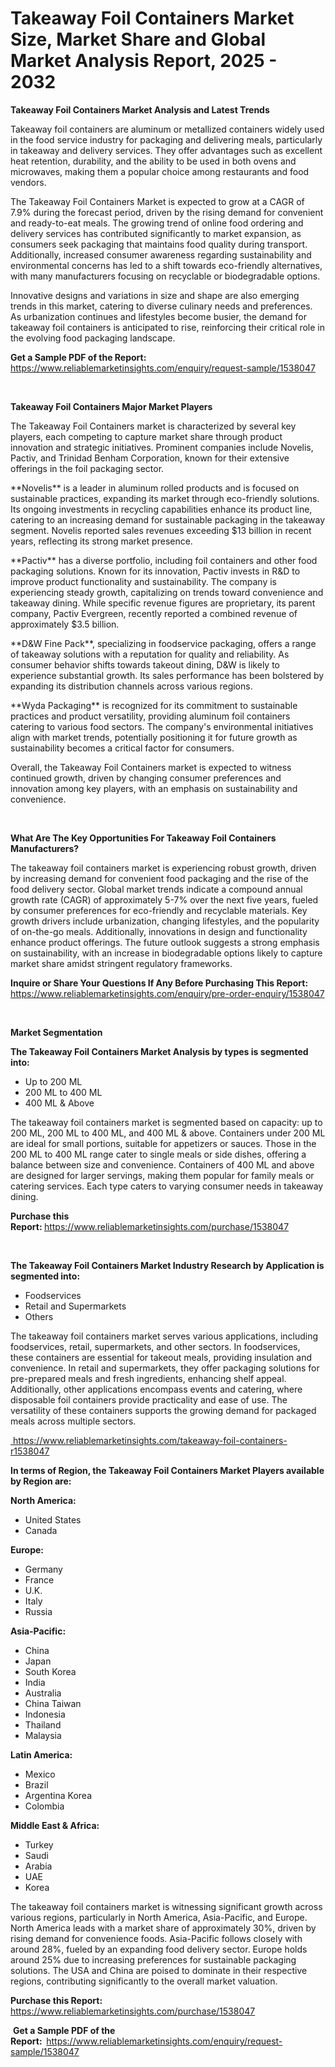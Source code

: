 <p><h1>Takeaway Foil Containers Market Size, Market Share and Global Market Analysis Report, 2025 - 2032</h1></p><p><strong>Takeaway Foil Containers Market Analysis and Latest Trends</strong></p>
<p><p>Takeaway foil containers are aluminum or metallized containers widely used in the food service industry for packaging and delivering meals, particularly in takeaway and delivery services. They offer advantages such as excellent heat retention, durability, and the ability to be used in both ovens and microwaves, making them a popular choice among restaurants and food vendors.</p><p>The Takeaway Foil Containers Market is expected to grow at a CAGR of 7.9% during the forecast period, driven by the rising demand for convenient and ready-to-eat meals. The growing trend of online food ordering and delivery services has contributed significantly to market expansion, as consumers seek packaging that maintains food quality during transport. Additionally, increased consumer awareness regarding sustainability and environmental concerns has led to a shift towards eco-friendly alternatives, with many manufacturers focusing on recyclable or biodegradable options.</p><p>Innovative designs and variations in size and shape are also emerging trends in this market, catering to diverse culinary needs and preferences. As urbanization continues and lifestyles become busier, the demand for takeaway foil containers is anticipated to rise, reinforcing their critical role in the evolving food packaging landscape.</p></p>
<p><strong>Get a Sample PDF of the Report:&nbsp;</strong> <a href="https://www.reliablemarketinsights.com/enquiry/request-sample/1538047?utm_campaign=2209&utm_medium=2&utm_source=Github&utm_content=ia&utm_term=19042025&utm_id=takeaway-foil-containers">https://www.reliablemarketinsights.com/enquiry/request-sample/1538047</a></p>
<p>&nbsp;</p>
<p><strong>Takeaway Foil Containers Major Market Players</strong></p>
<p><p>The Takeaway Foil Containers market is characterized by several key players, each competing to capture market share through product innovation and strategic initiatives. Prominent companies include Novelis, Pactiv, and Trinidad Benham Corporation, known for their extensive offerings in the foil packaging sector.</p><p>**Novelis** is a leader in aluminum rolled products and is focused on sustainable practices, expanding its market through eco-friendly solutions. Its ongoing investments in recycling capabilities enhance its product line, catering to an increasing demand for sustainable packaging in the takeaway segment. Novelis reported sales revenues exceeding $13 billion in recent years, reflecting its strong market presence.</p><p>**Pactiv** has a diverse portfolio, including foil containers and other food packaging solutions. Known for its innovation, Pactiv invests in R&D to improve product functionality and sustainability. The company is experiencing steady growth, capitalizing on trends toward convenience and takeaway dining. While specific revenue figures are proprietary, its parent company, Pactiv Evergreen, recently reported a combined revenue of approximately $3.5 billion.</p><p>**D&W Fine Pack**, specializing in foodservice packaging, offers a range of takeaway solutions with a reputation for quality and reliability. As consumer behavior shifts towards takeout dining, D&W is likely to experience substantial growth. Its sales performance has been bolstered by expanding its distribution channels across various regions.</p><p>**Wyda Packaging** is recognized for its commitment to sustainable practices and product versatility, providing aluminum foil containers catering to various food sectors. The company's environmental initiatives align with market trends, potentially positioning it for future growth as sustainability becomes a critical factor for consumers.</p><p>Overall, the Takeaway Foil Containers market is expected to witness continued growth, driven by changing consumer preferences and innovation among key players, with an emphasis on sustainability and convenience.</p></p>
<p>&nbsp;</p>
<p><strong>What Are The Key Opportunities For Takeaway Foil Containers Manufacturers?</strong></p>
<p><p>The takeaway foil containers market is experiencing robust growth, driven by increasing demand for convenient food packaging and the rise of the food delivery sector. Global market trends indicate a compound annual growth rate (CAGR) of approximately 5-7% over the next five years, fueled by consumer preferences for eco-friendly and recyclable materials. Key growth drivers include urbanization, changing lifestyles, and the popularity of on-the-go meals. Additionally, innovations in design and functionality enhance product offerings. The future outlook suggests a strong emphasis on sustainability, with an increase in biodegradable options likely to capture market share amidst stringent regulatory frameworks.</p></p>
<p><strong>Inquire or Share Your Questions If Any Before Purchasing This Report:</strong> <a href="https://www.reliablemarketinsights.com/enquiry/pre-order-enquiry/1538047?utm_campaign=2209&utm_medium=2&utm_source=Github&utm_content=ia&utm_term=19042025&utm_id=takeaway-foil-containers">https://www.reliablemarketinsights.com/enquiry/pre-order-enquiry/1538047</a></p>
<p>&nbsp;</p>
<p><strong>Market Segmentation</strong></p>
<p><strong>The Takeaway Foil Containers Market Analysis by types is segmented into:</strong></p>
<p><ul><li>Up to 200 ML</li><li>200 ML to 400 ML</li><li>400 ML & Above</li></ul></p>
<p><p>The takeaway foil containers market is segmented based on capacity: up to 200 ML, 200 ML to 400 ML, and 400 ML & above. Containers under 200 ML are ideal for small portions, suitable for appetizers or sauces. Those in the 200 ML to 400 ML range cater to single meals or side dishes, offering a balance between size and convenience. Containers of 400 ML and above are designed for larger servings, making them popular for family meals or catering services. Each type caters to varying consumer needs in takeaway dining.</p></p>
<p><strong>Purchase this Report:&nbsp;</strong><a href="https://www.reliablemarketinsights.com/purchase/1538047?utm_campaign=2209&utm_medium=2&utm_source=Github&utm_content=ia&utm_term=19042025&utm_id=takeaway-foil-containers">https://www.reliablemarketinsights.com/purchase/1538047</a></p>
<p>&nbsp;</p>
<p><strong>The Takeaway Foil Containers Market Industry Research by Application is segmented into:</strong></p>
<p><ul><li>Foodservices</li><li>Retail and Supermarkets</li><li>Others</li></ul></p>
<p><p>The takeaway foil containers market serves various applications, including foodservices, retail, supermarkets, and other sectors. In foodservices, these containers are essential for takeout meals, providing insulation and convenience. In retail and supermarkets, they offer packaging solutions for pre-prepared meals and fresh ingredients, enhancing shelf appeal. Additionally, other applications encompass events and catering, where disposable foil containers provide practicality and ease of use. The versatility of these containers supports the growing demand for packaged meals across multiple sectors.</p></p>
<p><a href="https://www.reliablemarketinsights.com/takeaway-foil-containers-r1538047?utm_campaign=2209&utm_medium=2&utm_source=Github&utm_content=ia&utm_term=19042025&utm_id=takeaway-foil-containers">&nbsp;https://www.reliablemarketinsights.com/takeaway-foil-containers-r1538047</a></p>
<p><strong>In terms of Region, the Takeaway Foil Containers Market Players available by Region are:</strong></p>
<p>
    <p> <strong> North America: </strong>
        <ul>
            <li>United States</li>
            <li>Canada</li>
        </ul>
        </p> 
    <p> <strong> Europe: </strong>
        <ul>
            <li>Germany</li>
            <li>France</li>
            <li>U.K.</li>
            <li>Italy</li>
            <li>Russia</li>
        </ul>
        </p> 
    <p> <strong> Asia-Pacific: </strong>
        <ul>
            <li>China</li>
            <li>Japan</li>
            <li>South Korea</li>
            <li>India</li>
            <li>Australia</li>
            <li>China Taiwan</li>
            <li>Indonesia</li>
            <li>Thailand</li>
            <li>Malaysia</li>
        </ul>
        </p> 
    <p> <strong> Latin America: </strong>
        <ul>
            <li>Mexico</li>
            <li>Brazil</li>
            <li>Argentina Korea</li>
            <li>Colombia</li>
        </ul>
        </p> 
    <p> <strong> Middle East & Africa: </strong>
        <ul>
            <li>Turkey</li>
            <li>Saudi</li>
            <li>Arabia</li>
            <li>UAE</li>
            <li>Korea</li>
        </ul>
    </p>
    </p>
<p><p>The takeaway foil containers market is witnessing significant growth across various regions, particularly in North America, Asia-Pacific, and Europe. North America leads with a market share of approximately 30%, driven by rising demand for convenience foods. Asia-Pacific follows closely with around 28%, fueled by an expanding food delivery sector. Europe holds around 25% due to increasing preferences for sustainable packaging solutions. The USA and China are poised to dominate in their respective regions, contributing significantly to the overall market valuation.</p></p>
<p><strong>Purchase this Report: </strong><a href="https://www.reliablemarketinsights.com/purchase/1538047?utm_campaign=2209&utm_medium=2&utm_source=Github&utm_content=ia&utm_term=19042025&utm_id=takeaway-foil-containers">https://www.reliablemarketinsights.com/purchase/1538047</a></p>
<p>&nbsp;<strong>Get a Sample PDF of the Report:&nbsp;&nbsp;</strong><a href="https://www.reliablemarketinsights.com/enquiry/request-sample/1538047?utm_campaign=2209&utm_medium=2&utm_source=Github&utm_content=ia&utm_term=19042025&utm_id=takeaway-foil-containers">https://www.reliablemarketinsights.com/enquiry/request-sample/1538047</a></p>
<p><strong></strong></p>
<p><p></p><p></p><p></p></p>